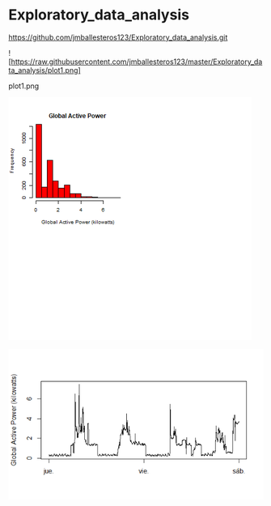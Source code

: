 # Exploratory_data_analysis
https://github.com/jmballesteros123/Exploratory_data_analysis.git

![https://raw.githubusercontent.com/jmballesteros123/master/Exploratory_data_analysis/plot1.png]

plot1.png

![plot1](plot1.png)

![plot2](plot2.png)
